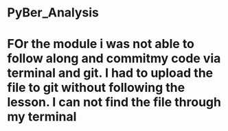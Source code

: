 # PyBer_Analysis


# FOr the module i was not able to follow along and commitmy code via terminal and git. I had to upload the file to git without following the lesson. I can not find the file through my terminal
